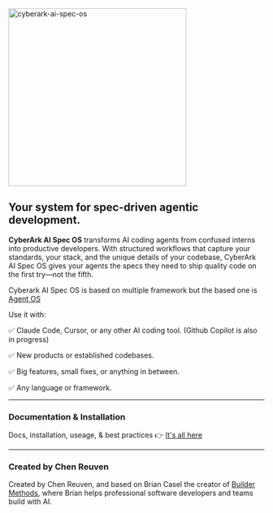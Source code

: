 <img width="350" height="350" alt="cyberark-ai-spec-os" src="assets/cyberark-ai-spec-os.png" />

## Your system for spec-driven agentic development.

**CyberArk AI Spec OS** transforms AI coding agents from confused interns into productive developers. With structured workflows that capture your standards, your stack, and the unique details of your codebase, CyberArk AI Spec OS gives your agents the specs they need to ship quality code on the first try—not the fifth.

Cyberark AI Spec OS is based on multiple framework but the based one is [Agent OS](https://buildermethods.com/agent-os)

Use it with:

✅ Claude Code, Cursor, or any other AI coding tool. (Github Copilot is also in progress)

✅ New products or established codebases.

✅ Big features, small fixes, or anything in between.

✅ Any language or framework.

---

### Documentation & Installation

Docs, installation, useage, & best practices 👉 [It's all here](https://buildermethods.com/agent-os)

---

### Created by Chen Reuven

Created by Chen Reuven, and based on Brian Casel the creator of [Builder Methods](https://buildermethods.com), where Brian helps professional software developers and teams build with AI.


